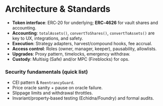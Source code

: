 # Architecture & Standards

- **Token interface**: ERC‑20 for underlying; **ERC‑4626** for vault shares and accounting.
- **Accounting**: `totalAssets()`, `convertToShares()`, `convertToAssets()` are key to UX, integrations, and safety.
- **Execution**: Strategy adapters, harvest/compound hooks, fee accrual.
- **Access control**: Roles (owner, manager, keeper), pausability, allowlists.
- **Upgrades**: Proxy pattern, timelocks, emergency withdraw.
- **Custody**: Multisig (Safe) and/or MPC (Fireblocks) for ops.

### Security fundamentals (quick list)
- CEI pattern & `ReentrancyGuard`.
- Price oracle sanity + pause on oracle failure.
- Slippage limits and withdrawal throttles.
- Invariant/property‑based testing (Echidna/Foundry) and formal audits.
